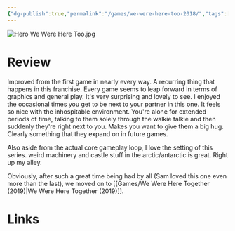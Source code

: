 ```yaml
---
{"dg-publish":true,"permalink":"/games/we-were-here-too-2018/","tags":["games","streamed"],"created":"2024-07-23","updated":"2025-08-21"}
---
```



![Hero We Were Here Too.jpg](/img/user/Attachments/Hero%20We%20Were%20Here%20Too.jpg)

# Review

Improved from the first game in nearly every way. A recurring thing that happens in this franchise. Every game seems to leap forward in terms of graphics and general play. It's very surprising and lovely to see. I enjoyed the occasional times you get to be next to your partner in this one. It feels so nice with the inhospitable environment. You're alone for extended periods of time, talking to them solely through the walkie talkie and then suddenly they're right next to you. Makes you want to give them a big hug. Clearly something that they expand on in future games.

Also aside from the actual core gameplay loop, I love the setting of this series. weird machinery and castle stuff in the arctic/antarctic is great. Right up my alley.

Obviously, after such a great time being had by all (Sam loved this one even more than the last), we moved on to [[Games/We Were Here Together (2019)\|We Were Here Together (2019)]].

# Links
